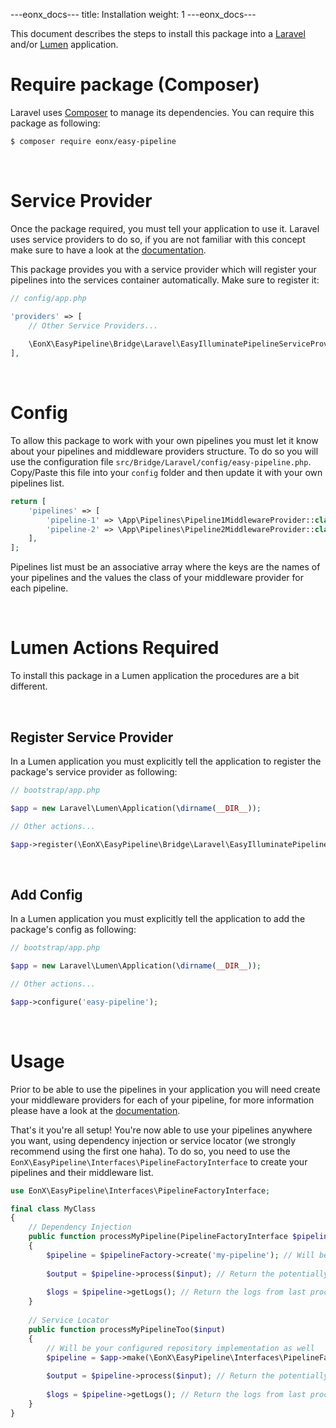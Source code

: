 ---eonx_docs---
title: Installation
weight: 1
---eonx_docs---

This document describes the steps to install this package into a [Laravel][1] and/or [Lumen][2] application.

# Require package (Composer)

Laravel uses [Composer][3] to manage its dependencies. You can require this package as following:

```bash
$ composer require eonx/easy-pipeline
```

<br>

# Service Provider

Once the package required, you must tell your application to use it. Laravel uses service providers to do so, if you are
not familiar with this concept make sure to have a look at the [documentation][4].

This package provides you with a service provider which will register your pipelines into the services container
automatically. Make sure to register it:

```php
// config/app.php

'providers' => [
    // Other Service Providers...
    
    \EonX\EasyPipeline\Bridge\Laravel\EasyIlluminatePipelineServiceProvider::class
],
```

<br>

# Config

To allow this package to work with your own pipelines you must let it know about your pipelines and 
middleware providers structure. To do so you will use the configuration file 
`src/Bridge/Laravel/config/easy-pipeline.php`. Copy/Paste this file into your `config` folder and then 
update it with your own pipelines list.

```php
return [
    'pipelines' => [
        'pipeline-1' => \App\Pipelines\Pipeline1MiddlewareProvider::class,
        'pipeline-2' => \App\Pipelines\Pipeline2MiddlewareProvider::class,
    ],
];
```

Pipelines list must be an associative array where the keys are the names of your pipelines 
and the values the class of your middleware provider for each pipeline.

<br>

# Lumen Actions Required

To install this package in a Lumen application the procedures are a bit different.

<br>

## Register Service Provider

In a Lumen application you must explicitly tell the application to register the package's service provider as following:

```php
// bootstrap/app.php

$app = new Laravel\Lumen\Application(\dirname(__DIR__));

// Other actions...

$app->register(\EonX\EasyPipeline\Bridge\Laravel\EasyIlluminatePipelineServiceProvider::class);
```

<br>

## Add Config

In a Lumen application you must explicitly tell the application to add the package's config as following:

```php
// bootstrap/app.php

$app = new Laravel\Lumen\Application(\dirname(__DIR__));

// Other actions...

$app->configure('easy-pipeline');
```

<br>

# Usage

Prior to be able to use the pipelines in your application you will need create your middleware providers for each
of your pipeline, for more information please have a look at the [documentation](middleware_providers.md).

That's it you're all setup! You're now able to use your pipelines anywhere you want, using dependency
injection or service locator (we strongly recommend using the first one haha). To do so, you need to use the 
`EonX\EasyPipeline\Interfaces\PipelineFactoryInterface` to create your pipelines and their middleware list.

```php
use EonX\EasyPipeline\Interfaces\PipelineFactoryInterface;

final class MyClass
{
    // Dependency Injection
    public function processMyPipeline(PipelineFactoryInterface $pipelineFactory, $input) 
    {
        $pipeline = $pipelineFactory->create('my-pipeline'); // Will be your configured pipeline implementation
        
        $output = $pipeline->process($input); // Return the potentially modified version of $input
        
        $logs = $pipeline->getLogs(); // Return the logs from last process
    }
    
    // Service Locator
    public function processMyPipelineToo($input)
    {
        // Will be your configured repository implementation as well
        $pipeline = $app->make(\EonX\EasyPipeline\Interfaces\PipelineFactoryInterface::class)->create('my-pipeline');
        
        $output = $pipeline->process($input); // Return the potentially modified version of $input
                
        $logs = $pipeline->getLogs(); // Return the logs from last process
    }
}
```

[1]: https://laravel.com/
[2]: https://lumen.laravel.com/
[3]: https://getcomposer.org/
[4]: https://laravel.com/docs/5.7/providers
